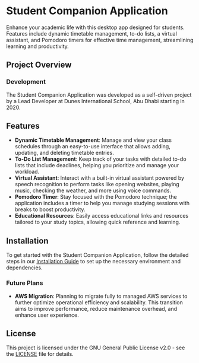 # Student Companion Application

Enhance your academic life with this desktop app designed for students. Features include dynamic timetable management, to-do lists, a virtual assistant, and Pomodoro timers for effective time management, streamlining learning and productivity.

## Project Overview

### Development
The Student Companion Application was developed as a self-driven project by a Lead Developer at Dunes International School, Abu Dhabi starting in 2020.

## Features

- **Dynamic Timetable Management**: Manage and view your class schedules through an easy-to-use interface that allows adding, updating, and deleting timetable entries.
- **To-Do List Management**: Keep track of your tasks with detailed to-do lists that include deadlines, helping you prioritize and manage your workload.
- **Virtual Assistant**: Interact with a built-in virtual assistant powered by speech recognition to perform tasks like opening websites, playing music, checking the weather, and more using voice commands.
- **Pomodoro Timer**: Stay focused with the Pomodoro technique; the application includes a timer to help you manage studying sessions with breaks to boost productivity.
- **Educational Resources**: Easily access educational links and resources tailored to your study topics, allowing quick reference and learning.

## Installation

To get started with the Student Companion Application, follow the detailed steps in our [Installation Guide](APPLICATION%20INSTALLATION%20GUIDE%20file.py) to set up the necessary environment and dependencies.

### Future Plans
- **AWS Migration**: Planning to migrate fully to managed AWS services to further optimize operational efficiency and scalability. This transition aims to improve performance, reduce maintenance overhead, and enhance user experience.

## License

This project is licensed under the GNU General Public License v2.0 - see the [LICENSE](LICENSE) file for details.
